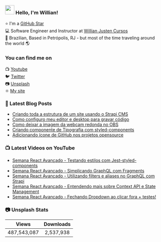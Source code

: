 ### <img src="https://media.giphy.com/media/hvRJCLFzcasrR4ia7z/giphy.gif" width="30px"> Hello, I'm Willian!

⭐ I'm a [GitHub Star](https://stars.github.com/profiles/willianjusten/) <br>
💻 Software Engineer and Instructor at [Willian Justen Cursos](https://willianjusten.com.br/cursos) <br>
🏡 Brazilian, Based in Petrópolis, RJ - but most of the time traveling around the world 🌎

### You can find me on

📺 [Youtube](https://www.youtube.com/WillianJustenCursos/?sub_confirmation=1) <br>
🐦 [Twitter](https://twitter.com/Willian_justen) <br>
📷 [Unsplash](https://unsplash.com/@willianjusten) <br>
⚛️ [My site](https://willianjusten.com.br) <br>

### 📕 Latest Blog Posts

<!-- BLOG:START -->
- [Criando toda a estrutura de um site usando o Strapi CMS](https://willianjusten.com.br/criando-toda-a-estrutura-de-um-site-usando-o-strapi-cms/)
- [Como configuro meu editor e desktop para gravar código](https://willianjusten.com.br/como-configuro-meu-editor-e-desktop-para-gravar-codigo/)
- [Como deixar a imagem da webcam redonda no OBS](https://willianjusten.com.br/como-deixar-a-imagem-da-webcam-redonda-no-obs/)
- [Criando componente de Tipografia com styled-components](https://willianjusten.com.br/criando-componente-de-tipografia-com-styled-components/)
- [Adicionando ícone de GitHub nos projetos opensource](https://willianjusten.com.br/adicionando-icone-de-github-nos-projetos-opensource/)
<!-- BLOG:END -->

### 📺 Latest Videos on YouTube

<!-- YOUTUBE:START -->
- [Semana React Avançado - Testando estilos com Jest-styled-components](https://www.youtube.com/watch?v=u-7xfNScfUk)
- [Semana React Avançado - Simplicando GraphQL com Fragments](https://www.youtube.com/watch?v=0wJWD0TskJs)
- [Semana React Avançado - Utilizando filters e aliases no GraphQL com Strapi](https://www.youtube.com/watch?v=xkm_ZOKtpms)
- [Semana React Avançado - Entendendo mais sobre Context API e State Management](https://www.youtube.com/watch?v=BRJ5vV-rwUM)
- [Semana React Avançado - Fechando Dropdown ao clicar fora + testes!](https://www.youtube.com/watch?v=wgFMoBu3zpU)
<!-- YOUTUBE:END -->

### 📷 Unsplash Stats

<!-- UNSPLASH-STATS:START -->
| **Views**         | **Downloads**        |
|:-----------------:|:--------------------:|
|487,543,087   | 2,537,938 |
<!-- UNSPLASH-STATS:END -->
